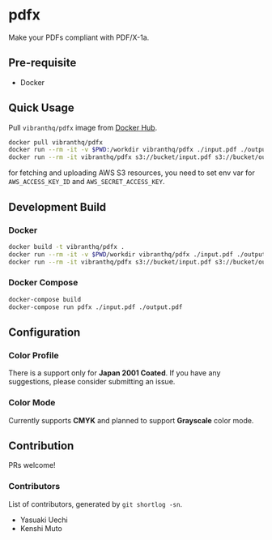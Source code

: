 # pdfx

Make your PDFs compliant with PDF/X-1a.

## Pre-requisite

- Docker

## Quick Usage

Pull `vibranthq/pdfx` image from [Docker Hub](https://hub.docker.com/r/vibranthq/pdfx/).

```bash
docker pull vibranthq/pdfx
docker run --rm -it -v $PWD:/workdir vibranthq/pdfx ./input.pdf ./output.pdf
docker run --rm -it vibranthq/pdfx s3://bucket/input.pdf s3://bucket/output.pdf
```

for fetching and uploading AWS S3 resources, you need to set env var for `AWS_ACCESS_KEY_ID` and `AWS_SECRET_ACCESS_KEY`.

## Development Build

### Docker

```bash
docker build -t vibranthq/pdfx .
docker run --rm -it -v $PWD/workdir vibranthq/pdfx ./input.pdf ./output.pdf
docker run --rm -it vibranthq/pdfx s3://bucket/input.pdf s3://bucket/output.pdf
```

### Docker Compose

```bash
docker-compose build
docker-compose run pdfx ./input.pdf ./output.pdf
```

## Configuration

### Color Profile

There is a support only for **Japan 2001 Coated**. If you have any suggestions, please consider submitting an issue.

### Color Mode

Currently supports **CMYK** and planned to support **Grayscale** color mode.

## Contribution

PRs welcome!

### Contributors

List of contributors, generated by `git shortlog -sn`.

- Yasuaki Uechi
- Kenshi Muto

